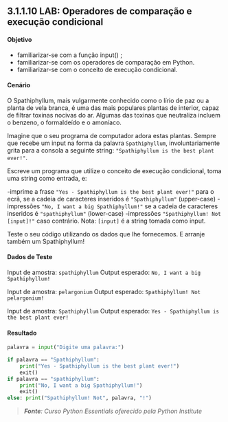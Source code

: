 ## 3.1.1.10 LAB: Operadores de comparação e execução condicional

#### Objetivo

- familiarizar-se com a função input() ;
- familiarizar-se com os operadores de comparação em Python.
- familiarizar-se com o conceito de execução condicional.


#### Cenário

O Spathiphyllum, mais vulgarmente conhecido como o lírio de paz ou a planta de vela branca, é uma das mais populares plantas de interior, capaz de filtrar toxinas nocivas do ar. Algumas das toxinas que neutraliza incluem o benzeno, o formaldeído e o amoníaco.

Imagine que o seu programa de computador adora estas plantas. Sempre que recebe um input na forma da palavra ``Spathiphyllum``, involuntariamente grita para a consola a seguinte string: ``"Spathiphyllum is the best plant ever!"``.

Escreve um programa que utilize o conceito de execução condicional, toma uma string como entrada, e:

-imprime a frase ``"Yes - Spathiphyllum is the best plant ever!"`` para o ecrã, se a cadeia de caracteres inseridos é ``"Spathiphyllum"`` (upper-case)
-impressões ``"No, I want a big Spathiphyllum!"`` se a cadeia de caracteres inseridos é ``"spathiphyllum"`` (lower-case)
-impressões ``"Spathiphyllum! Not [input]!"`` caso contrário. Nota: ``[input]`` é a string tomada como input.

Teste o seu código utilizando os dados que lhe fornecemos. E arranje também um Spathiphyllum!

#### Dados de Teste
Input de amostra: ``spathiphyllum``
Output esperado: ``No, I want a big Spathiphyllum!``
 
Input de amostra: ``pelargonium``
Output esperado: ``Spathiphyllum! Not pelargonium!``

Input de amostra: ``Spathiphyllum``
Output esperado: ``Yes - Spathiphyllum is the best plant ever!``


####  Resultado


```python
palavra = input("Digite uma palavra:")

if palavra == "Spathiphyllum":
    print("Yes - Spathiphyllum is the best plant ever!")
    exit()
if palavra == "spathiphyllum":
    print("No, I want a big Spathiphyllum!")
    exit()
else: print("Spathiphyllum! Not", palavra, "!")
```

>***Fonte**: Curso Python Essentials oferecido pela Python Institute*